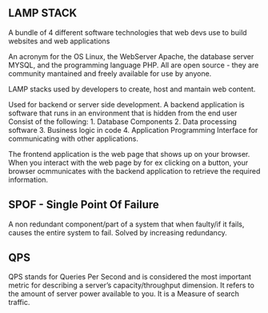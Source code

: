 LAMP STACK
-----------
A bundle of 4 different software technologies that web devs use to build websites and web applications

An acronym for the OS Linux, the WebServer Apache, the database server MYSQL, and the programming language PHP.
All are open source - they are community mantained and freely available for use by anyone.

LAMP stacks used by developers to create, host and mantain web content.

Used for backend or server side development.
A backend application is software that runs in an environment that is hidden from the end user
Consist of the following:
	1. Database Components
	2. Data processing software
	3. Business logic in code
	4. Application Programming Interface for communicating with other applications.

The frontend application is the web page that shows up on your browser.
When you interact with the web page by for ex clicking on a button, your browser ocmmunicates with the backend application to retrieve the required information.

SPOF - Single Point Of Failure
-------------------------------
A non redundant component/part of a system that when faulty/if it fails, causes the entire system to fail.
Solved by increasing redundancy. 

QPS
----
QPS stands for Queries Per Second and is considered the most important metric for describing a server’s capacity/throughput dimension.
It refers to the amount of server power available to you.
It is a Measure of search traffic.
